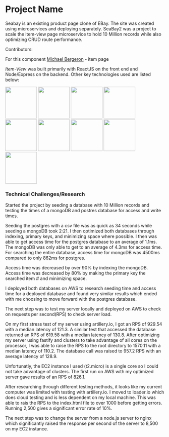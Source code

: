 # Project Name

Seabay is an existing product page clone of EBay. The site was created using microservices and deploying separately. SeaBay2 was a project to scale the item-view page microservice to hold 10 Million records while also optimizing CRUD route performance.

Contributors: 

For this component
[Michael Bergeron](https://github.com/Michael-Bergeron) - item page

*Item-View* was built primarily with ReactJS on the front end and Node/Express on the backend. Other key technologies used are listed below: 

<img src="https://lh3.googleusercontent.com/ZIHOUCCxFaB7NirPhEX4K8cyTPIMvxvdJxpuhjb_qJ_dk-z7qEgD8riaR0ODXzXQZYn23zHpFiwGzxTDT88FTLeUMoPqlIjyLKoL1am8MH5pCoJExjL8SUC8uaeeiAjvQB0_vym6" width="100"/>
<img src="https://lh3.googleusercontent.com/xcong6Yn8NoueMYWPhEfO76dw0Nt70kiDVOCOygTFEQWpysHxcT-5jYzq9XWIgD3lvCGnGrjlhddm7WEOw9V1FlHivqFjZCXF9IDsfd7uQ2SxlI80roSJcnHvb0O7POvlYOPNvRG" width="100" />
<img src="https://lh5.googleusercontent.com/_RcI-sgNRX5J0olXzRycjQN3tysoTXbH8kXRfE0AtBY8KkDrINApsrfZGAkczZYGwKTPZlYdJXQyKmWO4zFzvON9Op6Ovcu0GQxwabxWfGJH__oRB6YCC-qD_3b2yj_efkprD8UP" width="100" />
<img src="https://lh5.googleusercontent.com/rdAoVdYKOCnmtev6t7DJrEY7mG4iYsRPqeTH0Z-OrlsVmiea3q5SMtOGNSa7HzJcyxcIcelTacG5gPNgyBoIviiNcLbohQAicvpldcfM32Klb_ewouDRd67OtYhUAU1CEZB4rBqB" width="100" />
<img src="https://lh6.googleusercontent.com/tKlT8lGB2bTDqSilr_a2y8vaO-QBUdcUIYASnslf-RAKTxUEiEBq-_gTVBP0irIP1ZWNuSvp1fouOJrQBXUr0joVmBZzNyOec4jBpOyVogPZMOYhPH6YQwYOiLdZnfuaDnFel9rn" width="100" />
<img src="https://lh5.googleusercontent.com/pqPRWyCMu39CU4GAERH3XI0fri2uJzMteIV5t-4qAG566IJWdXRABxLjV1jwdVvID-NvFw3USgyM8FXC5w_yAimYz4FY1gVEm96Yd2JQZh-pYl33lHpbOI7-3-uTixqgX1XHRker" width="100" />
<img src="https://www.picclickimg.com/d/l400/pict/254262493926_/25-Amazon-Web-Services-Credit-Redemption-Code.jpg" width="100" />
<img src="https://newrelic.com/assets/newrelic/logo_NR-tw.png" width="100" />
<img src="https://icon-library.net/images/postgres-icon/postgres-icon-27.jpg" width="100" />

### Technical Challenges/Research
Started the project by seeding a database with 10 Million records and testing the times of a mongoDB and postres database for access and write times.

Seeding the postgres with a csv file was as quick as 34 seconds while seeding a mongoDB took 2:21. I then optimized both databases through indexing, primary keys, and minimizing space where possible. I then was able to get access time for the postgres database to an average of 1.1ms. The mongoDB was only able to get to an average of 4.3ms for access time. For searching the entire database, access time for mongoDB was 4500ms compared to only 862ms for postgres.

Access time was decreased by over 90% by indexing the mongoDB. 
Access time was decreased by 80% by making the primary key the searched item # and minimizing space.

I deployed both databases on AWS to research seeding time and access time for a deployed database and found very similar results which ended with me choosing to move forward with the postgres database.

The next step was to test my server locally and deployed on AWS to check on requests per second(RPS) to check server load.

On my first stress test of my server using artillery.io, I got an RPS of 929.54 with a median latency of 121.3. A similar test that accessed the database returned an RPS of 619.58 with a median latency of 130.8. After optimizing my server using fastify and clusters to take advantage of all cores on the processor, I was able to raise the RPS to the root directory to 1570.11 with a median latency of 110.2. The database call was raised to 957.2 RPS with an average latency of 128.9.

Unfortunatly, the EC2 instance I used (t2.micro) is a single core so I could not take advantage of clusters. The first run on AWS with my optimized server gave results of an RPS of 826.1.

After researching through different testing methods, it looks like my current computer was limited with testing with artillery.io. I moved to loader.io which does cloud testing and is less dependent on my local machine. This was able to rais the RPS to the index.html file to over 1000 before getting errors. Running 2,500 gives a significant error rate of 10%.

The next step was to change the server from a node.js server to nginx which significantly raised the response per second of the server to 8,500 on my EC2 instance. 